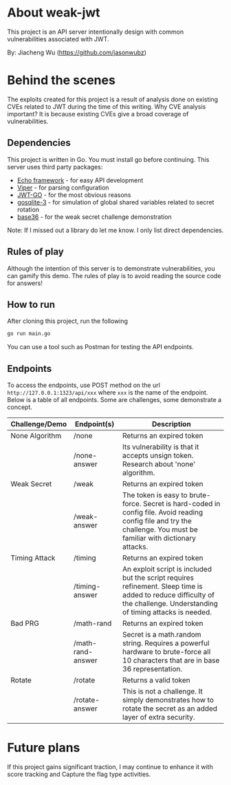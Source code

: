 # About weak-jwt
This project is an API server intentionally design with common vulnerabilities associated with JWT.

By: Jiacheng Wu (https://github.com/jasonwubz)

# Behind the scenes
The exploits created for this project is a result of analysis done on existing CVEs related to JWT during the time of this writing. Why CVE analysis important? It is because existing CVEs give a broad coverage of vulnerabilities.

## Dependencies
This project is written in Go. You must install go before continuing.
This server uses third party packages: 
- [Echo framework](https://github.com/labstack/echo) - for easy API development 
- [Viper](https://github.com/spf13/viper) - for parsing configuration
- [JWT-GO](https://github.com/dgrijalva/jwt-go) - for the most obvious reasons
- [gosqlite-3](https://github.com/mattn/go-sqlite3) - for simulation of global shared variables related to secret rotation
- [base36](github.com/martinlindhe/base36) - for the weak secret challenge demonstration

Note: If I missed out a library do let me know. I only list direct dependencies.

## Rules of play
Although the intention of this server is to demonstrate vulnerabilities, you can gamify this demo. The rules of play is to avoid reading the source code for answers!

## How to run
After cloning this project, run the following
```sh
go run main.go
```

You can use a tool such as Postman for testing the API endpoints.

## Endpoints

To access the endpoints, use POST method on the url `http://127.0.0.1:1323/api/xxx` where `xxx` is the name of the endpoint. Below is a table of all endpoints. Some are challenges, some demonstrate a concept.

|Challenge/Demo|Endpoint(s)|Description|
|---|---|---|
|None Algorithm|/none|Returns an expired token|
|   |/none-answer|Its vulnerability is that it accepts unsign token. Research about 'none' algorithm.|
|Weak Secret|/weak|Returns an expired token|
|   |/weak-answer|The token is easy to brute-force. Secret is hard-coded in config file. Avoid reading config file and try the challenge. You must be familiar with dictionary attacks.|
|Timing Attack|/timing|Returns an expired token|
|   |/timing-answer|An exploit script is included but the script requires refinement. Sleep time is added to reduce difficulty of the challenge. Understanding of timing attacks is needed.|
|Bad PRG|/math-rand|Returns an expired token|
|   |/math-rand-answer|Secret is a math.random string. Requires a powerful hardware to brute-force all 10 characters that are in base 36 representation.|
|Rotate|/rotate|Returns a valid token|
|   |/rotate-answer|This is not a challenge. It simply demonstrates how to rotate the secret as an added layer of extra security.|

# Future plans
If this project gains significant traction, I may continue to enhance it with score tracking and Capture the flag type activities. 